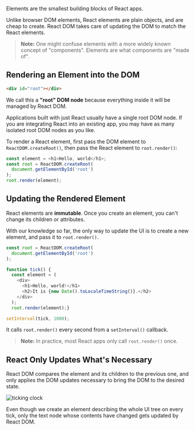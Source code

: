 Elements are the smallest building blocks of React apps.

Unlike browser DOM elements, React elements are plain objects, and are cheap to create.
React DOM takes care of updating the DOM to match the React elements.

> **Note:**
> One might confuse elements with a more widely known concept of "components". Elements are what components are "made of".

## Rendering an Element into the DOM
```html
<div id="root"></div>
```
We call this a **"root" DOM node** because everything inside it will be managed by React DOM.

Applications built with just React usually have a single root DOM node. If you are integrating React into an existing app, you may have as many isolated root DOM nodes as you like.

To render a React element, first pass the DOM element to `ReactDOM.createRoot()`, then pass the React element to `root.render()`:
```js
const element = <h1>Hello, world</h1>;
const root = ReactDOM.createRoot(
  document.getElementById('root')
);
root.render(element);
```
## Updating the Rendered Element
React elements are **immutable**. Once you create an element, you can't change its children or attributes. 

With our knowledge so far, the only way to update the UI is to create a new element, and pass it to `root.render()`.

```js
const root = ReactDOM.createRoot(
  document.getElementById('root')
);

function tick() {
  const element = (
    <div>
      <h1>Hello, world!</h1>
      <h2>It is {new Date().toLocaleTimeString()}.</h2>
    </div>
  );
  root.render(element);}

setInterval(tick, 1000);
```
It calls `root.render()` every second from a `setInterval()` callback.

> **Note:**
> In practice, most React apps only call `root.render()` once.

## React Only Updates What's Necessary
React DOM compares the element and its children to the previous one, and only applies the DOM updates necessary to bring the DOM to the desired state.

![ticking clock](https://reactjs.org/c158617ed7cc0eac8f58330e49e48224/granular-dom-updates.gif)

Even though we create an element describing the whole UI tree on every tick, only the text node whose contents have changed gets updated by React DOM.